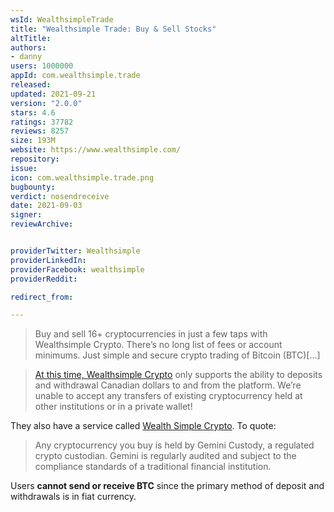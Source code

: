 ```yaml
---
wsId: WealthsimpleTrade
title: "Wealthsimple Trade: Buy & Sell Stocks"
altTitle: 
authors:
- danny
users: 1000000
appId: com.wealthsimple.trade
released: 
updated: 2021-09-21
version: "2.0.0"
stars: 4.6
ratings: 37782
reviews: 8257
size: 193M
website: https://www.wealthsimple.com/
repository: 
issue: 
icon: com.wealthsimple.trade.png
bugbounty: 
verdict: nosendreceive
date: 2021-09-03
signer: 
reviewArchive:


providerTwitter: Wealthsimple
providerLinkedIn: 
providerFacebook: wealthsimple
providerReddit: 

redirect_from:

---
```



> Buy and sell 16+ cryptocurrencies in just a few taps with Wealthsimple Crypto. There’s no long list of fees or account minimums. Just simple and secure crypto trading of Bitcoin (BTC)[...]

> [At this time, Wealthsimple Crypto](https://help.wealthsimple.com/hc/en-ca/articles/360056581494-Will-I-be-able-to-bring-over-my-existing-cryptocurrencies-) only supports the ability to deposits and withdrawal Canadian dollars to and from the platform. We’re unable to accept any transfers of existing cryptocurrency held at other institutions or in a private wallet!

They also have a service called [Wealth Simple Crypto](https://help.wealthsimple.com/hc/en-ca/articles/4402468764695-What-is-Wealthsimple-Crypto-). To quote:

> Any cryptocurrency you buy is held by Gemini Custody, a regulated crypto custodian. Gemini is regularly audited and subject to the compliance standards of a traditional financial institution.

Users **cannot send or receive BTC** since the primary method of deposit and withdrawals is in fiat currency.

